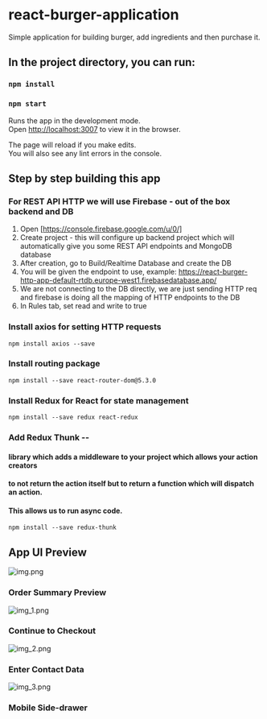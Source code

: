 # react-burger-application

Simple application for building burger, add ingredients and then purchase it.

## In the project directory, you can run:

### `npm install`

### `npm start`

Runs the app in the development mode.<br />
Open [http://localhost:3007](http://localhost:3007) to view it in the browser.

The page will reload if you make edits.<br />
You will also see any lint errors in the console.

## Step by step building this app

### For REST API HTTP we will use Firebase - out of the box backend and DB

1. Open [https://console.firebase.google.com/u/0/]
2. Create project - this will configure up backend project which will automatically give you some REST API endpoints
   and MongoDB database
3. After creation, go to Build/Realtime Database and create the DB
4. You will be given the endpoint to use, example: https://react-burger-http-app-default-rtdb.europe-west1.firebasedatabase.app/
5. We are not connecting to the DB directly, we are just sending HTTP req and firebase is doing all the mapping of HTTP
   endpoints to the DB
6. In Rules tab, set read and write to true

### Install axios for setting HTTP requests

`npm install axios --save`

### Install routing package

`npm install --save react-router-dom@5.3.0`

### Install Redux for React for state management

`npm install --save redux react-redux`

### Add Redux Thunk --

#### library which adds a middleware to your project which allows your action creators

#### to not return the action itself but to return a function which will dispatch an action.

#### This allows us to run async code.

`npm install --save redux-thunk`

## App UI Preview

![img.png](img.png)

### Order Summary Preview

![img_1.png](img_1.png)

### Continue to Checkout 

![img_2.png](img_2.png)

### Enter Contact Data

![img_3.png](img_3.png)


### Mobile Side-drawer


